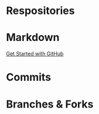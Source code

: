 # Respositories <br>

# Markdown <br>

<!-- Hier entsteht noch Text, der die Grundlegenden Informationen für MARKDOWN enthält -->

[Get Started with GitHub](https://docs.github.com/en/get-started/writing-on-github/getting-started-with-writing-and-formatting-on-github/basic-writing-and-formatting-syntax)

# Commits <br>

# Branches & Forks
